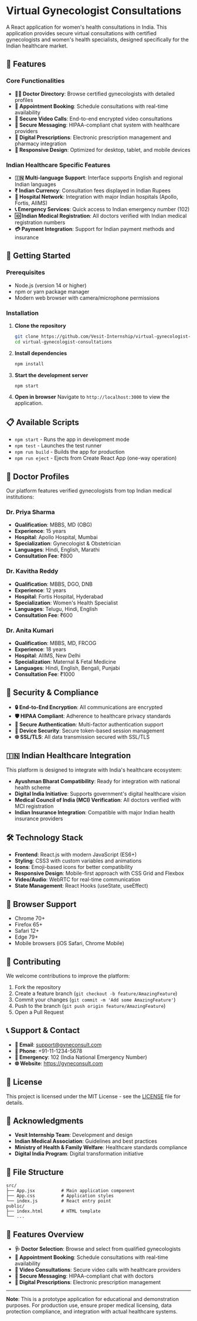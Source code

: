 # Virtual Gynecologist Consultations

A React application for women's health consultations in India. This application provides secure virtual consultations with certified gynecologists and women's health specialists, designed specifically for the Indian healthcare market.

## 🌟 Features

### Core Functionalities
- **👩‍⚕️ Doctor Directory**: Browse certified gynecologists with detailed profiles
- **📅 Appointment Booking**: Schedule consultations with real-time availability
- **🎥 Secure Video Calls**: End-to-end encrypted video consultations
- **💬 Secure Messaging**: HIPAA-compliant chat system with healthcare providers
- **💊 Digital Prescriptions**: Electronic prescription management and pharmacy integration
- **📱 Responsive Design**: Optimized for desktop, tablet, and mobile devices

### Indian Healthcare Specific Features
- **🇮🇳 Multi-language Support**: Interface supports English and regional Indian languages
- **₹ Indian Currency**: Consultation fees displayed in Indian Rupees
- **🏥 Hospital Network**: Integration with major Indian hospitals (Apollo, Fortis, AIIMS)
- **📞 Emergency Services**: Quick access to Indian emergency number (102)
- **🆔 Indian Medical Registration**: All doctors verified with Indian medical registration numbers
- **💳 Payment Integration**: Support for Indian payment methods and insurance

## 🚀 Getting Started

### Prerequisites
- Node.js (version 14 or higher)
- npm or yarn package manager
- Modern web browser with camera/microphone permissions

### Installation

1. **Clone the repository**
   ```bash
   git clone https://github.com/Vesit-Internship/virtual-gynecologist-consultations.git
   cd virtual-gynecologist-consultations
   ```

2. **Install dependencies**
   ```bash
   npm install
   ```

3. **Start the development server**
   ```bash
   npm start
   ```

4. **Open in browser**
   Navigate to `http://localhost:3000` to view the application.

## 📋 Available Scripts

- `npm start` - Runs the app in development mode
- `npm test` - Launches the test runner
- `npm run build` - Builds the app for production
- `npm run eject` - Ejects from Create React App (one-way operation)

## 🏥 Doctor Profiles

Our platform features verified gynecologists from top Indian medical institutions:

### Dr. Priya Sharma
- **Qualification**: MBBS, MD (OBG)
- **Experience**: 15 years
- **Hospital**: Apollo Hospital, Mumbai
- **Specialization**: Gynecologist & Obstetrician
- **Languages**: Hindi, English, Marathi
- **Consultation Fee**: ₹800

### Dr. Kavitha Reddy
- **Qualification**: MBBS, DGO, DNB
- **Experience**: 12 years
- **Hospital**: Fortis Hospital, Hyderabad
- **Specialization**: Women's Health Specialist
- **Languages**: Telugu, Hindi, English
- **Consultation Fee**: ₹600

### Dr. Anita Kumari
- **Qualification**: MBBS, MD, FRCOG
- **Experience**: 18 years
- **Hospital**: AIIMS, New Delhi
- **Specialization**: Maternal & Fetal Medicine
- **Languages**: Hindi, English, Bengali, Punjabi
- **Consultation Fee**: ₹1000

## 🔐 Security & Compliance

- **🔒 End-to-End Encryption**: All communications are encrypted
- **🛡️ HIPAA Compliant**: Adherence to healthcare privacy standards
- **🔐 Secure Authentication**: Multi-factor authentication support
- **📱 Device Security**: Secure token-based session management
- **🌐 SSL/TLS**: All data transmission secured with SSL/TLS

## 🇮🇳 Indian Healthcare Integration

This platform is designed to integrate with India's healthcare ecosystem:

- **Ayushman Bharat Compatibility**: Ready for integration with national health scheme
- **Digital India Initiative**: Supports government's digital healthcare vision
- **Medical Council of India (MCI) Verification**: All doctors verified with MCI registration
- **Indian Insurance Integration**: Compatible with major Indian health insurance providers

## 🛠️ Technology Stack

- **Frontend**: React.js with modern JavaScript (ES6+)
- **Styling**: CSS3 with custom variables and animations
- **Icons**: Emoji-based icons for better compatibility
- **Responsive Design**: Mobile-first approach with CSS Grid and Flexbox
- **Video/Audio**: WebRTC for real-time communication
- **State Management**: React Hooks (useState, useEffect)

## 📱 Browser Support

- Chrome 70+
- Firefox 65+
- Safari 12+
- Edge 79+
- Mobile browsers (iOS Safari, Chrome Mobile)

## 🤝 Contributing

We welcome contributions to improve the platform:

1. Fork the repository
2. Create a feature branch (`git checkout -b feature/AmazingFeature`)
3. Commit your changes (`git commit -m 'Add some AmazingFeature'`)
4. Push to the branch (`git push origin feature/AmazingFeature`)
5. Open a Pull Request

## 📞 Support & Contact

- **📧 Email**: support@gyneconsult.com
- **📱 Phone**: +91-11-1234-5678
- **🚨 Emergency**: 102 (India National Emergency Number)
- **🌐 Website**: https://gyneconsult.com

## 📄 License

This project is licensed under the MIT License - see the [LICENSE](LICENSE) file for details.

## 🙏 Acknowledgments

- **Vesit Internship Team**: Development and design
- **Indian Medical Association**: Guidelines and best practices
- **Ministry of Health & Family Welfare**: Healthcare standards compliance
- **Digital India Program**: Digital transformation initiative

## 📁 File Structure

```
src/
├── App.jsx          # Main application component
├── App.css          # Application styles
└── index.js         # React entry point
public/
├── index.html       # HTML template
└── ...
```

## 🚀 Features Overview

- **🩺 Doctor Selection**: Browse and select from qualified gynecologists
- **📅 Appointment Booking**: Schedule consultations with real-time availability
- **🎥 Video Consultations**: Secure video calls with healthcare providers
- **💬 Secure Messaging**: HIPAA-compliant chat with doctors
- **💊 Digital Prescriptions**: Electronic prescription management

---

**Note**: This is a prototype application for educational and demonstration purposes. For production use, ensure proper medical licensing, data protection compliance, and integration with actual healthcare systems. 